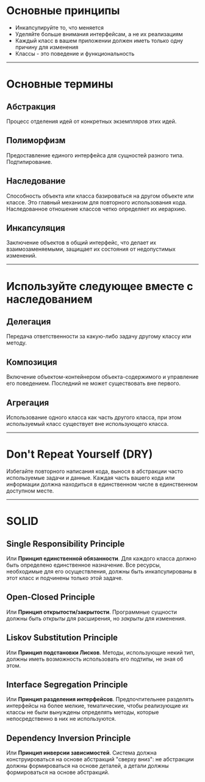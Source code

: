 
# Основные принципы

- Инкапсулируйте то, что меняется
- Уделяйте больше внимания интерфейсам, а не их реализациям
- Каждый класс в вашем приложении должен иметь только одну причину для изменения
- Классы - это поведение и функциональность

---

# Основные термины

## Абстракция

Процесс отделения идей от конкретных экземпляров этих идей.

## Полиморфизм

Предоставление единого интерфейса для сущностей разного типа. Подтипирование.

## Наследование

Способность объекта или класса базироваться на другом объекте или классе. Это главный механизм для повторного использования кода. Наследованное отношение классов четко определяет их иерархию.

## Инкапсуляция

Заключение объектов в общий интерфейс, что делает их взаимозаменяемыми, защищает их состояния от недопустимых изменений.

---

# Используйте следующее вместе с наследованием

## Делегация

Передача ответственности за какую-либо задачу другому классу или методу.

## Композиция

Включение объектом-контейнером объекта-содержимого и управление его поведением. Последний не может существовать вне первого.

## Агрегация

Использование одного класса как часть другого класса, при этом используемый класс существует вне использующего класса.

---

# Don't Repeat Yourself (DRY)

Избегайте повторного написания кода, вынося в абстракции часто используемые задачи и данные. Каждая часть вашего кода или информации должна находиться в единственном числе в единственном доступном месте.

---

# SOLID

## Single Responsibility Principle

Или **Принцип единственной обязанности**. Для каждого класса должно быть определено единственное назначение. Все ресурсы, необходимые для его осуществления, должны быть инкапсулированы в этот класс и подчинены только этой задаче.

## Open-Closed Principle

Или **Принцип открытости/закрытости**. Программные сущности должны быть *открыты* для расширения, но *закрыты* для изменения.

## Liskov Substitution Principle

Или **Принцип подстановки Лисков**. Методы, использующие некий тип, должны иметь возможность использовать его подтипы, не зная об этом.

## Interface Segregation Principle

Или **Принцип разделения интерфейсов**. Предпочтительнее разделять интерфейсы на более мелкие, тематические, чтобы реализующие их классы не были вынуждены определять методы, которые непосредственно в них не используются.

## Dependency Inversion Principle

Или **Принцип инверсии зависимостей**. Система должна конструироваться на основе абстракций "сверху вниз": не абстракции должны формироваться на основе деталей, а детали должны формироваться на основе абстракций.